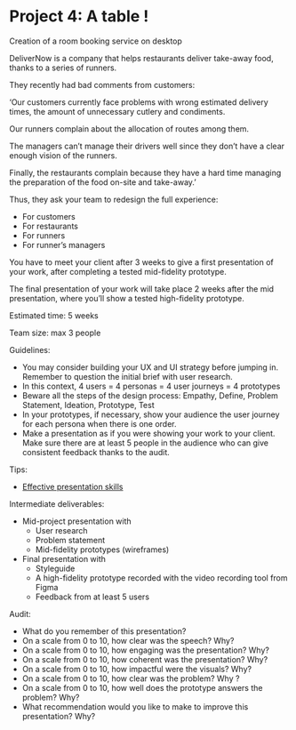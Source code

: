 # Project 4: A table !

Creation of a room booking service on desktop

DeliverNow is a company that helps restaurants deliver take-away food, thanks to a series of runners.

They recently had bad comments from customers:

‘Our customers currently face problems with wrong estimated delivery times, the amount of unnecessary cutlery and condiments. 

Our runners complain about the allocation of routes among them. 

The managers can’t manage their drivers well since they don’t have a clear enough vision of the runners. 

Finally, the restaurants complain because they have a hard time managing the preparation of the food on-site and take-away.’

Thus, they ask your team to redesign the full experience: 

- For customers
- For restaurants
- For runners
- For runner’s managers

You have to meet your client after 3 weeks to give a first presentation of your work, after completing a tested mid-fidelity prototype. 

The final presentation of your work will take place 2 weeks after the mid presentation, where you’ll show a tested high-fidelity prototype.

Estimated time: 5 weeks

Team size: max 3 people

Guidelines: 

- You may consider building your UX and UI strategy before jumping in. Remember to question the initial brief with user research.
- In this context, 4 users = 4 personas = 4 user journeys = 4 prototypes
- Beware all the steps of the design process: Empathy, Define, Problem Statement, Ideation, Prototype, Test
- In your prototypes, if necessary, show your audience the user journey for each persona when there is one order.
- Make a presentation as if you were showing your work to your client. Make sure there are at least 5 people in the audience who can give consistent feedback thanks to the audit.

Tips: 

- [Effective presentation skills](https://academic.oup.com/femsle/article/364/24/fnx235/4587905)

Intermediate deliverables: 

- Mid-project presentation with
    - User research
    - Problem statement
    - Mid-fidelity prototypes (wireframes)
- Final presentation with
    - Styleguide
    - A high-fidelity prototype recorded with the video recording tool from Figma
    - Feedback from at least 5 users

Audit: 

- What do you remember of this presentation?
- On a scale from 0 to 10, how clear was the speech? Why?
- On a scale from 0 to 10, how engaging was the presentation? Why?
- On a scale from 0 to 10, how coherent was the presentation? Why?
- On a scale from 0 to 10, how impactful were the visuals? Why?
- On a scale from 0 to 10, how clear was the problem? Why ?
- On a scale from 0 to 10, how well does the prototype answers the problem? Why?
- What recommendation would you like to make to improve this presentation? Why?